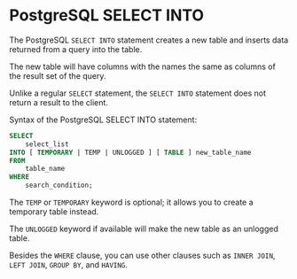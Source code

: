 # PostgreSQL SELECT INTO

The PostgreSQL `SELECT INTO` statement creates a new table and inserts data returned from a query into the table.

The new table will have columns with the names the same as columns of the result set of the query.

Unlike a regular `SELECT` statement, the `SELECT INTO` statement does not return a result to the client.

Syntax of the PostgreSQL SELECT INTO statement:

```sql
SELECT
    select_list
INTO [ TEMPORARY | TEMP | UNLOGGED ] [ TABLE ] new_table_name
FROM
    table_name
WHERE
    search_condition;
```

The `TEMP` or `TEMPORARY` keyword is optional; it allows you to create a temporary table instead.

The `UNLOGGED` keyword if available will make the new table as an unlogged table.

Besides the `WHERE` clause, you can use other clauses such as `INNER JOIN`, `LEFT JOIN`, `GROUP BY`, and `HAVING`.